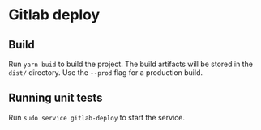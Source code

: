 # Gitlab deploy

## Build

Run `yarn buid` to build the project. The build artifacts will be stored in the `dist/` directory. Use the `--prod` flag for a production build.

## Running unit tests

Run `sudo service gitlab-deploy` to start the service.
